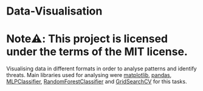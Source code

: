 # Data-Visualisation


# Note:warning:: This project is licensed under the terms of the MIT license.

Visualising data in different formats in order to analyse patterns and identify threats. Main libraries used for analysing were [matplotlib](https://matplotlib.org/), [pandas](https://pypi.org/project/pandas/), [MLPClassifier](https://scikit-learn.org/stable/modules/generated/sklearn.neural_network.MLPClassifier.html), [RandomForestClassifier](https://scikit-learn.org/stable/modules/generated/sklearn.ensemble.RandomForestClassifier.html?highlight=randomforestclassifier#sklearn.ensemble.RandomForestClassifier) and [GridSearchCV](https://scikit-learn.org/stable/modules/generated/sklearn.model_selection.GridSearchCV.html) for this tasks.

